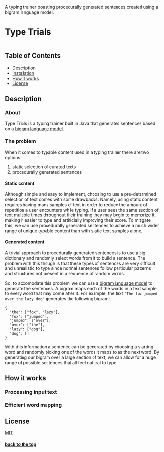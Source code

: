 A typing trainer boasting procedurally generated sentences created using a bigram language model.
# Type Trials
![]()
## Table of Contents
* [Description](#description)
* [Installation](#installation)
* [How it works](#how-it-works)
* [License](#license)

## Description
### About
Type Trials is a typing trainer built in Java that generates sentences based on a [bigram language model](https://en.wikipedia.org/wiki/Bigram).

### The problem
When it comes to typable content used in a typing trainer there are two options:
1. static selection of curated texts
2. procedurally generated sentences

#### Static content
Although simple and easy to implement, choosing to use a pre-determined selection of text comes with some drawbacks. Namely, using static content requires having many samples of text in order to reduce the amount of repetition a user encounters while typing. If a user sees the same section of text multiple times throughout their training they may begin to memorize it, making it easier to type and artificially improving their score. To mitigate this, we can use procedurally generated sentences to achieve a much wider range of unique typable content than with static text samples alone.

#### Generated content
A trivial approach to procedurally generated sentences is to use a big dictionary and randomly select words from it to build a sentence. The problem with this though is that these types of sentences are very difficult and unrealistic to type since normal sentences follow particular patterns and structures not present in a sequence of random words.

So, to accomodate this problem, we can use a [bigram language model](https://en.wikipedia.org/wiki/Bigram) to generate the sentences. A bigram maps each of the words in a text sample to every word that may come after it. For example, the text `"The fox jumped over the lazy dog"` generates the following bigram:
```
{
  "the": ["fox", "lazy"],
  "fox": ["jumped"],
  "jumped": ["over"],
  "over": ["the"],
  "lazy": ["dog"],
  "dog": []
}
```
With this information a sentence can be generated by choosing a starting word and randomly picking one of the words it maps to as the next word. By generating our bigram over a large section of text, we can allow for a huge range of possible sentences that all feel natural to type.

## How it works
### Processing input text

### Efficient word mapping

## License
[MIT](https://mit-license.org/)


#### [back to the top](#type-trials)
